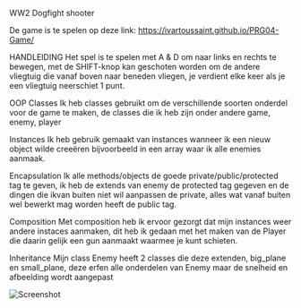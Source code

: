 WW2 Dogfight shooter

De game is te spelen op deze link:  https://ivartoussaint.github.io/PRG04-Game/

HANDLEIDING
Het spel is te spelen met A & D om naar links en rechts te bewegen, met de SHIFT-knop kan geschoten worden om de andere vliegtuig die vanaf boven naar beneden vliegen, je verdient elke keer als je een vliegtuig neerschiet 1 punt.

OOP
Classes
Ik heb classes gebruikt om de verschillende soorten onderdel voor de game te maken, de classes die ik heb zijn onder andere game, enemy, player

Instances
Ik heb gebruik gemaakt van instances wanneer ik een nieuw object wilde creeëren bijvoorbeeld in een array waar ik alle enemies aanmaak.

Encapsulation
Ik alle methods/objects de goede private/public/protected tag te geven, ik heb de extends van enemy de protected tag gegeven en de dingen die ikvan buiten niet wil aanpassen de private, alles wat vanaf buiten wel bewerkt mag worden heeft de public tag.


Composition
Met composition heb ik ervoor gezorgt dat mijn instances weer andere instaces aanmaken, dit heb ik gedaan met het maken van de Player die daarin gelijk een gun aanmaakt waarmee je kunt schieten.

Inheritance
Mijn class Enemy heeft 2 classes die deze extenden, big_plane en small_plane, deze erfen alle onderdelen van Enemy maar de snelheid en afbeelding wordt aangepast


![Screenshot](https://raw.githubusercontent.com/IvarToussaint/PRG04-Game/master/docs/images/GAMEUML2.png)
